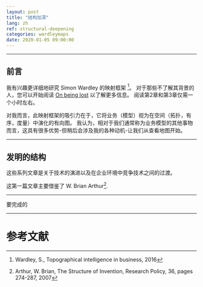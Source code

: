 ```yaml
---
layout: post
title: "结构加深"
lang: zh
ref: structural-deepening
categories: wardleymaps
date: 2020-01-05 09:00:00
---
```


***

## 前言

我有兴趣更详细地研究 Simon Wardley 的映射框架 [^wardley2016]。 对于那些不了解其背景的人，您可以开始阅读 [On being lost](https://medium.com/wardleymaps/on-being-lost-2ef5f05eb1ec) 以了解更多信息。 阅读第2章和第3章仅需一个小时左右。

对我而言，此映射框架的吸引力在于，它将业务（模型）视为在空间（拓扑，有序，度量）中演化的有向图。 我认为，相对于我们通常称为业务模型的其他事物而言，这具有很多优势-但稍后会涉及我的各种动机-让我们从查看地图开始。

***

## 发明的结构

这些系列文章是关于技术的演进以及在企业环境中竞争技术之间的过渡。

这第一篇文章主要借鉴了 W. Brian Arthur[^arthur2007].

***

要完成的

***

# 参考文献

[^arthur2007]: Arthur, W. Brian, The Structure of Invention, Research Policy, 36, pages 274-287, 2007

[^wardley2016]: Wardley, S., Topographical intelligence in business, 2016
